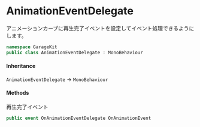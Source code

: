 # AnimationEventDelegate

アニメーションカーブに再生完了イベントを設定してイベント処理できるようにします。

```csharp
namespace GarageKit
public class AnimationEventDelegate : MonoBehaviour
```

#### Inheritance

`AnimationEventDelegate` -> `MonoBehaviour`

#### Methods

再生完了イベント
```csharp
public event OnAnimationEventDelegate OnAnimationEvent
```
